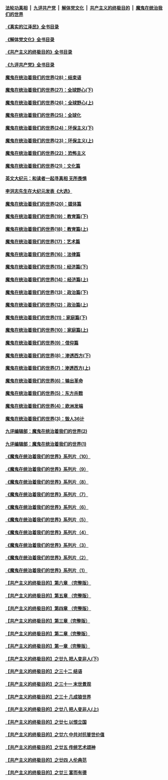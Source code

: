 ####  [法轮功真相](../../../../basic/blob/master/README.md?t=09021631) &nbsp;|&nbsp; [九评共产党](../../../../9ping.md/blob/master/README.md?t=09021631) &nbsp;|&nbsp; [解体党文化](../../../../jtdwh.md/blob/master/README.md?t=09021631)  &nbsp;|&nbsp; [共产主义的终极目的](../../../../gczydzjmd.md/blob/master/README.md?t=09021631) &nbsp;|&nbsp; [魔鬼在统治我们的世界](../../../../mgztzwmdsj.md/blob/master/README.md?t=09021631) 

#### [《真实的江泽民》全书目录](../pages/nsc422/n13721399.md?t=09021631) 

#### [《解体党文化》全书目录](../pages/nsc422/n13721157.md?t=09021631) 

#### [《共产主义的终极目的》全书目录](../pages/nsc422/n13721048.md?t=09021631) 

#### [《九评共产党》全书目录](../pages/nsc422/n13708085.md?t=09021631) 

#### [魔鬼在统治着我们的世界(28)：结束语](../pages/nsc422/n10936246.md?t=09021631) 

#### [魔鬼在统治着我们的世界(27)：全球野心(下)](../pages/nsc422/n10928319.md?t=09021631) 

#### [魔鬼在统治着我们的世界(26)：全球野心(上)](../pages/nsc422/n10900318.md?t=09021631) 

#### [魔鬼在统治着我们的世界(25)：全球化](../pages/nsc422/n10788205.md?t=09021631) 

#### [魔鬼在统治着我们的世界(24)：环保主义(下)](../pages/nsc422/n10695307.md?t=09021631) 

#### [魔鬼在统治着我们的世界(23)：环保主义(上)](../pages/nsc422/n10688613.md?t=09021631) 

#### [魔鬼在统治着我们的世界(22)：恐怖主义](../pages/nsc422/n10614727.md?t=09021631) 

#### [魔鬼在统治着我们的世界(21)：文化篇](../pages/nsc422/n10597706.md?t=09021631) 

#### [英文大纪元：和读者一起寻真相 无所畏惧](../pages/nsc422/n12542027.md?t=09021631) 

#### [李洪志先生在大纪元发表《大选》](../pages/nsc422/n12534746.md?t=09021631) 

#### [魔鬼在统治着我们的世界(20)：媒体篇](../pages/nsc422/n10586579.md?t=09021631) 

#### [魔鬼在统治着我们的世界(19)：教育篇(下)](../pages/nsc422/n10564808.md?t=09021631) 

#### [魔鬼在统治着我们的世界(18)：教育篇(上)](../pages/nsc422/n10526970.md?t=09021631) 

#### [魔鬼在统治着我们的世界(17)：艺术篇](../pages/nsc422/n10499093.md?t=09021631) 

#### [魔鬼在统治着我们的世界(16)：法律篇](../pages/nsc422/n10485969.md?t=09021631) 

#### [魔鬼在统治着我们的世界(15)：经济篇(下)](../pages/nsc422/n10469975.md?t=09021631) 

#### [魔鬼在统治着我们的世界(14)：经济篇(上)](../pages/nsc422/n10457370.md?t=09021631) 

#### [魔鬼在统治着我们的世界(13)：政治篇(下)](../pages/nsc422/n10448270.md?t=09021631) 

#### [魔鬼在统治着我们的世界(12)：政治篇(上)](../pages/nsc422/n10444576.md?t=09021631) 

#### [魔鬼在统治着我们的世界(11)：家庭篇(下)](../pages/nsc422/n10440961.md?t=09021631) 

#### [魔鬼在统治着我们的世界(10)：家庭篇(上)](../pages/nsc422/n10435448.md?t=09021631) 

#### [魔鬼在统治着我们的世界(9)：信仰篇](../pages/nsc422/n10432159.md?t=09021631) 

#### [魔鬼在统治着我们的世界(8)：渗透西方(下)](../pages/nsc422/n10429603.md?t=09021631) 

#### [魔鬼在统治着我们的世界(7)：渗透西方(上)](../pages/nsc422/n10426013.md?t=09021631) 

#### [魔鬼在统治着我们的世界(6)：输出革命](../pages/nsc422/n10421536.md?t=09021631) 

#### [魔鬼在统治着我们的世界(5)：东方杀戮](../pages/nsc422/n10417707.md?t=09021631) 

#### [魔鬼在统治着我们的世界(4)：欧洲发端](../pages/nsc422/n10414890.md?t=09021631) 

#### [魔鬼在统治着我们的世界(3)：毁人36计](../pages/nsc422/n10411583.md?t=09021631) 

#### [九评编辑部：魔鬼在统治着我们的世界(2)](../pages/nsc422/n10410036.md?t=09021631) 

#### [九评编辑部：魔鬼在统治着我们的世界(1)](../pages/nsc422/n10406825.md?t=09021631) 

#### [《魔鬼在统治着我们的世界》系列片（10）](../pages/nsc422/n12292670.md?t=09021631) 

#### [《魔鬼在统治着我们的世界》系列片（9）](../pages/nsc422/n12290859.md?t=09021631) 

#### [《魔鬼在统治着我们的世界》系列片（8）](../pages/nsc422/n12287445.md?t=09021631) 

#### [《魔鬼在统治着我们的世界》系列片（7）](../pages/nsc422/n12283425.md?t=09021631) 

#### [《魔鬼在统治着我们的世界》系列片（6）](../pages/nsc422/n12282314.md?t=09021631) 

#### [《魔鬼在统治着我们的世界》系列片（5）](../pages/nsc422/n12281419.md?t=09021631) 

#### [《魔鬼在统治着我们的世界》系列片（4）](../pages/nsc422/n12274024.md?t=09021631) 

#### [《魔鬼在统治着我们的世界》系列片（3）](../pages/nsc422/n12271322.md?t=09021631) 

#### [《魔鬼在统治着我们的世界》系列片（2）](../pages/nsc422/n12269049.md?t=09021631) 

#### [《魔鬼在统治着我们的世界》系列片（1）](../pages/nsc422/n12267575.md?t=09021631) 

#### [【共产主义的终极目的】第六章 （完整版）](../pages/nsc422/n11428913.md?t=09021631) 

#### [【共产主义的终极目的】第五章 （完整版）](../pages/nsc422/n11428912.md?t=09021631) 

#### [【共产主义的终极目的】第四章 （完整版）](../pages/nsc422/n11428907.md?t=09021631) 

#### [【共产主义的终极目的】第三章（完整版）](../pages/nsc422/n11428848.md?t=09021631) 

#### [【共产主义的终极目的】第二章（完整版）](../pages/nsc422/n11428831.md?t=09021631) 

#### [【共产主义的终极目的】第一章（完整版）](../pages/nsc422/n11417651.md?t=09021631) 

#### [【共产主义的终极目的】之廿九 把人变非人(下)](../pages/nsc422/n11344140.md?t=09021631) 

#### [【共产主义的终极目的】之三十二 结语](../pages/nsc422/n11360535.md?t=09021631) 

#### [【共产主义的终极目的】之三十一 末世景观](../pages/nsc422/n11351129.md?t=09021631) 

#### [【共产主义的终极目的】之三十 几成狼世界](../pages/nsc422/n11348280.md?t=09021631) 

#### [【共产主义的终极目的】之廿八 把人变非人(上)](../pages/nsc422/n11340492.md?t=09021631) 

#### [【共产主义的终极目的】之廿七 以恨立国](../pages/nsc422/n11336944.md?t=09021631) 

#### [【共产主义的终极目的】之廿六 中共对抗普世价值](../pages/nsc422/n11324785.md?t=09021631) 

#### [【共产主义的终极目的】之廿五 传统艺术颂神](../pages/nsc422/n11296396.md?t=09021631) 

#### [【共产主义的终极目的】之廿四 人伦典范](../pages/nsc422/n11296397.md?t=09021631) 

#### [【共产主义的终极目的】之廿三 富而有德](../pages/nsc422/n11283598.md?t=09021631) 

